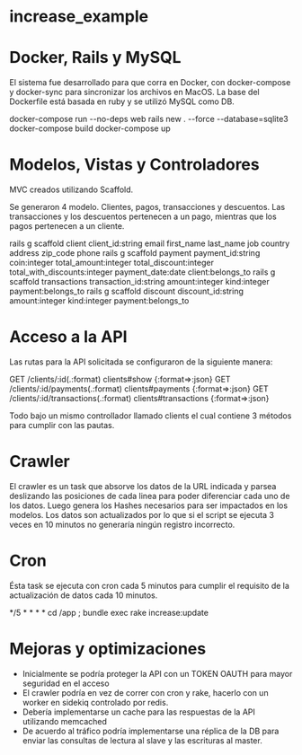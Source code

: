 # increase_example

# Docker, Rails y MySQL

El sistema fue desarrollado para que corra en Docker, con docker-compose y docker-sync para sincronizar los archivos en MacOS. La base del Dockerfile está basada en ruby y se utilizó MySQL como DB.

docker-compose run --no-deps web rails new . --force --database=sqlite3
docker-compose build
docker-compose up

# Modelos, Vistas y Controladores

MVC creados utilizando Scaffold.

Se generaron 4 modelo. Clientes, pagos, transacciones y descuentos. Las transacciones y los descuentos pertenecen a un pago, mientras que los pagos pertenecen a un cliente.

rails g scaffold client client_id:string email first_name last_name job country address zip_code phone
rails g scaffold payment payment_id:string coin:integer total_amount:integer total_discount:integer total_with_discounts:integer payment_date:date client:belongs_to
rails g scaffold transactions transaction_id:string amount:integer kind:integer payment:belongs_to
rails g scaffold discount discount_id:string amount:integer kind:integer payment:belongs_to

# Acceso a la API

Las rutas para la API solicitada se configuraron de la siguiente manera:

GET  /clients/:id(.:format)              clients#show {:format=>:json}
GET  /clients/:id/payments(.:format)     clients#payments {:format=>:json}
GET  /clients/:id/transactions(.:format) clients#transactions {:format=>:json}

Todo bajo un mismo controllador llamado clients el cual contiene 3 métodos para cumplir con las pautas.

# Crawler

El crawler es un task que absorve los datos de la URL indicada y parsea deslizando las posiciones de cada linea para poder diferenciar cada uno de los datos. Luego genera los Hashes necesarios para ser impactados en los modelos. Los datos son actualizados por lo que si el script se ejecuta 3 veces en 10 minutos no generaría ningún registro incorrecto.

# Cron

Ésta task se ejecuta con cron cada 5 minutos para cumplir el requisito de la actualización de datos cada 10 minutos.

*/5 * * * * cd /app ; bundle exec rake increase:update

# Mejoras y optimizaciones

- Inicialmente se podría proteger la API con un TOKEN OAUTH para mayor seguridad en el acceso
- El crawler podría en vez de correr con cron y rake, hacerlo con un worker en sidekiq controlado por redis.
- Debería implementarse un cache para las respuestas de la API utilizando memcached
- De acuerdo al tráfico podría implementarse una réplica de la DB para enviar las consultas de lectura al slave y las escrituras al master. 
